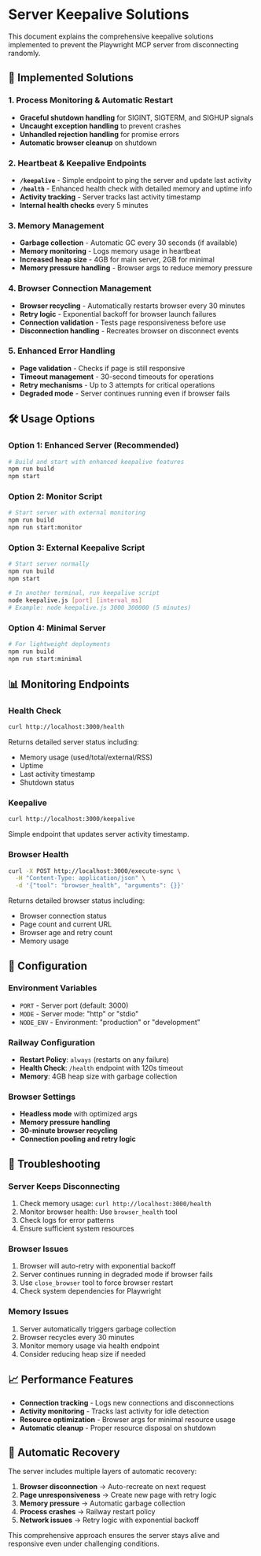 # Server Keepalive Solutions

This document explains the comprehensive keepalive solutions implemented to prevent the Playwright MCP server from disconnecting randomly.

## 🚀 Implemented Solutions

### 1. **Process Monitoring & Automatic Restart**
- **Graceful shutdown handling** for SIGINT, SIGTERM, and SIGHUP signals
- **Uncaught exception handling** to prevent crashes
- **Unhandled rejection handling** for promise errors
- **Automatic browser cleanup** on shutdown

### 2. **Heartbeat & Keepalive Endpoints**
- **`/keepalive`** - Simple endpoint to ping the server and update last activity
- **`/health`** - Enhanced health check with detailed memory and uptime info
- **Activity tracking** - Server tracks last activity timestamp
- **Internal health checks** every 5 minutes

### 3. **Memory Management**
- **Garbage collection** - Automatic GC every 30 seconds (if available)
- **Memory monitoring** - Logs memory usage in heartbeat
- **Increased heap size** - 4GB for main server, 2GB for minimal
- **Memory pressure handling** - Browser args to reduce memory pressure

### 4. **Browser Connection Management**
- **Browser recycling** - Automatically restarts browser every 30 minutes
- **Retry logic** - Exponential backoff for browser launch failures
- **Connection validation** - Tests page responsiveness before use
- **Disconnection handling** - Recreates browser on disconnect events

### 5. **Enhanced Error Handling**
- **Page validation** - Checks if page is still responsive
- **Timeout management** - 30-second timeouts for operations
- **Retry mechanisms** - Up to 3 attempts for critical operations
- **Degraded mode** - Server continues running even if browser fails

## 🛠️ Usage Options

### Option 1: Enhanced Server (Recommended)
```bash
# Build and start with enhanced keepalive features
npm run build
npm start
```

### Option 2: Monitor Script
```bash
# Start server with external monitoring
npm run build
npm run start:monitor
```

### Option 3: External Keepalive Script
```bash
# Start server normally
npm run build
npm start

# In another terminal, run keepalive script
node keepalive.js [port] [interval_ms]
# Example: node keepalive.js 3000 300000 (5 minutes)
```

### Option 4: Minimal Server
```bash
# For lightweight deployments
npm run build
npm run start:minimal
```

## 📊 Monitoring Endpoints

### Health Check
```bash
curl http://localhost:3000/health
```
Returns detailed server status including:
- Memory usage (used/total/external/RSS)
- Uptime
- Last activity timestamp
- Shutdown status

### Keepalive
```bash
curl http://localhost:3000/keepalive
```
Simple endpoint that updates server activity timestamp.

### Browser Health
```bash
curl -X POST http://localhost:3000/execute-sync \
  -H "Content-Type: application/json" \
  -d '{"tool": "browser_health", "arguments": {}}'
```
Returns detailed browser status including:
- Browser connection status
- Page count and current URL
- Browser age and retry count
- Memory usage

## 🔧 Configuration

### Environment Variables
- `PORT` - Server port (default: 3000)
- `MODE` - Server mode: "http" or "stdio"
- `NODE_ENV` - Environment: "production" or "development"

### Railway Configuration
- **Restart Policy**: `always` (restarts on any failure)
- **Health Check**: `/health` endpoint with 120s timeout
- **Memory**: 4GB heap size with garbage collection

### Browser Settings
- **Headless mode** with optimized args
- **Memory pressure handling**
- **30-minute browser recycling**
- **Connection pooling and retry logic**

## 🚨 Troubleshooting

### Server Keeps Disconnecting
1. Check memory usage: `curl http://localhost:3000/health`
2. Monitor browser health: Use `browser_health` tool
3. Check logs for error patterns
4. Ensure sufficient system resources

### Browser Issues
1. Browser will auto-retry with exponential backoff
2. Server continues running in degraded mode if browser fails
3. Use `close_browser` tool to force browser restart
4. Check system dependencies for Playwright

### Memory Issues
1. Server automatically triggers garbage collection
2. Browser recycles every 30 minutes
3. Monitor memory usage via health endpoint
4. Consider reducing heap size if needed

## 📈 Performance Features

- **Connection tracking** - Logs new connections and disconnections
- **Activity monitoring** - Tracks last activity for idle detection
- **Resource optimization** - Browser args for minimal resource usage
- **Automatic cleanup** - Proper resource disposal on shutdown

## 🔄 Automatic Recovery

The server includes multiple layers of automatic recovery:

1. **Browser disconnection** → Auto-recreate on next request
2. **Page unresponsiveness** → Create new page with retry logic
3. **Memory pressure** → Automatic garbage collection
4. **Process crashes** → Railway restart policy
5. **Network issues** → Retry logic with exponential backoff

This comprehensive approach ensures the server stays alive and responsive even under challenging conditions.
